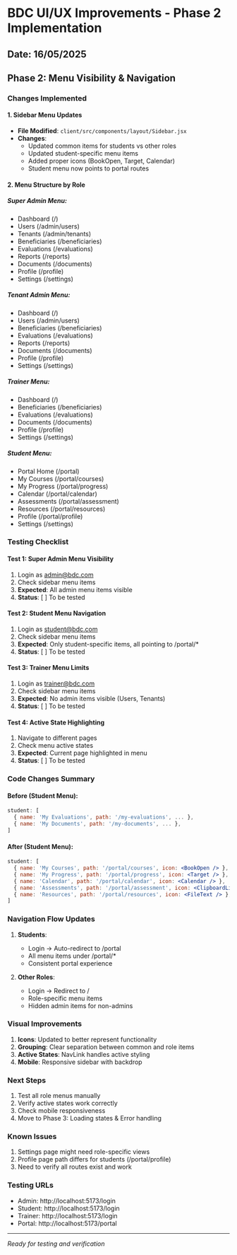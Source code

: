 # BDC UI/UX Improvements - Phase 2 Implementation
## Date: 16/05/2025

## Phase 2: Menu Visibility & Navigation

### Changes Implemented

#### 1. Sidebar Menu Updates
- **File Modified**: `client/src/components/layout/Sidebar.jsx`
- **Changes**:
  - Updated common items for students vs other roles
  - Updated student-specific menu items
  - Added proper icons (BookOpen, Target, Calendar)
  - Student menu now points to portal routes

#### 2. Menu Structure by Role

##### Super Admin Menu:
- Dashboard (/)
- Users (/admin/users)
- Tenants (/admin/tenants)
- Beneficiaries (/beneficiaries)
- Evaluations (/evaluations)
- Reports (/reports)
- Documents (/documents)
- Profile (/profile)
- Settings (/settings)

##### Tenant Admin Menu:
- Dashboard (/)
- Users (/admin/users)
- Beneficiaries (/beneficiaries)
- Evaluations (/evaluations)
- Reports (/reports)
- Documents (/documents)
- Profile (/profile)
- Settings (/settings)

##### Trainer Menu:
- Dashboard (/)
- Beneficiaries (/beneficiaries)
- Evaluations (/evaluations)
- Documents (/documents)
- Profile (/profile)
- Settings (/settings)

##### Student Menu:
- Portal Home (/portal)
- My Courses (/portal/courses)
- My Progress (/portal/progress)
- Calendar (/portal/calendar)
- Assessments (/portal/assessment)
- Resources (/portal/resources)
- Profile (/portal/profile)
- Settings (/settings)

### Testing Checklist

#### Test 1: Super Admin Menu Visibility
1. Login as admin@bdc.com
2. Check sidebar menu items
3. **Expected**: All admin menu items visible
4. **Status**: [ ] To be tested

#### Test 2: Student Menu Navigation
1. Login as student@bdc.com
2. Check sidebar menu items
3. **Expected**: Only student-specific items, all pointing to /portal/*
4. **Status**: [ ] To be tested

#### Test 3: Trainer Menu Limits
1. Login as trainer@bdc.com
2. Check sidebar menu items
3. **Expected**: No admin items visible (Users, Tenants)
4. **Status**: [ ] To be tested

#### Test 4: Active State Highlighting
1. Navigate to different pages
2. Check menu active states
3. **Expected**: Current page highlighted in menu
4. **Status**: [ ] To be tested

### Code Changes Summary

#### Before (Student Menu):
```jsx
student: [
  { name: 'My Evaluations', path: '/my-evaluations', ... },
  { name: 'My Documents', path: '/my-documents', ... },
]
```

#### After (Student Menu):
```jsx
student: [
  { name: 'My Courses', path: '/portal/courses', icon: <BookOpen /> },
  { name: 'My Progress', path: '/portal/progress', icon: <Target /> },
  { name: 'Calendar', path: '/portal/calendar', icon: <Calendar /> },
  { name: 'Assessments', path: '/portal/assessment', icon: <ClipboardList /> },
  { name: 'Resources', path: '/portal/resources', icon: <FileText /> },
]
```

### Navigation Flow Updates

1. **Students**:
   - Login → Auto-redirect to /portal
   - All menu items under /portal/*
   - Consistent portal experience

2. **Other Roles**:
   - Login → Redirect to /
   - Role-specific menu items
   - Hidden admin items for non-admins

### Visual Improvements

1. **Icons**: Updated to better represent functionality
2. **Grouping**: Clear separation between common and role items
3. **Active States**: NavLink handles active styling
4. **Mobile**: Responsive sidebar with backdrop

### Next Steps

1. Test all role menus manually
2. Verify active states work correctly
3. Check mobile responsiveness
4. Move to Phase 3: Loading states & Error handling

### Known Issues

1. Settings page might need role-specific views
2. Profile page path differs for students (/portal/profile)
3. Need to verify all routes exist and work

### Testing URLs

- Admin: http://localhost:5173/login
- Student: http://localhost:5173/login
- Trainer: http://localhost:5173/login
- Portal: http://localhost:5173/portal

---
*Ready for testing and verification*
